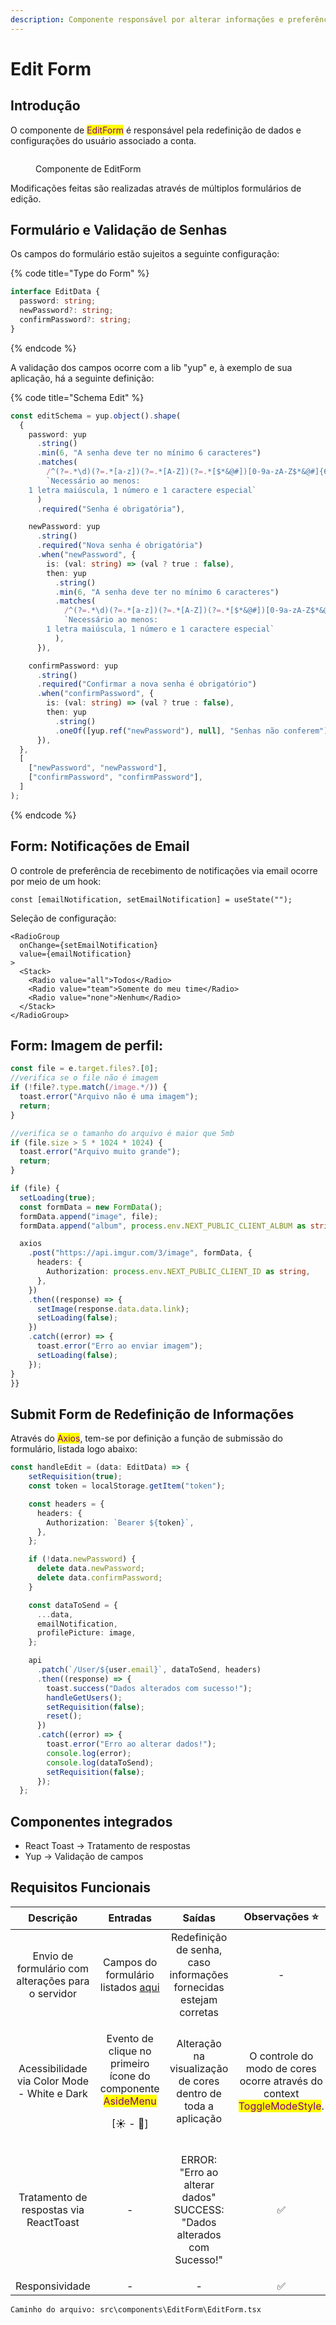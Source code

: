 ```yaml
---
description: Componente responsável por alterar informações e preferências do usuário.
---
```


# Edit Form

## Introdução

O componente de <mark style="color:purple;">EditForm</mark> é responsável pela redefinição de dados e configurações do usuário associado a conta.



<figure><img src="../../.gitbook/assets/image (11).png" alt=""><figcaption><p>Componente de EditForm</p></figcaption></figure>

Modificações feitas são realizadas através de múltiplos formulários de edição.

## Formulário e Validação de Senhas

Os campos do formulário estão sujeitos a seguinte configuração:

{% code title="Type do Form" %}
```typescript
interface EditData {
  password: string;
  newPassword?: string;
  confirmPassword?: string;
}
```
{% endcode %}

A validação dos campos ocorre com a lib "yup" e, à exemplo de sua aplicação, há a seguinte definição:

{% code title="Schema Edit" %}
```typescript
const editSchema = yup.object().shape(
  {
    password: yup
      .string()
      .min(6, "A senha deve ter no mínimo 6 caracteres")
      .matches(
        /^(?=.*\d)(?=.*[a-z])(?=.*[A-Z])(?=.*[$*&@#])[0-9a-zA-Z$*&@#]{6,}$/,
        `Necessário ao menos: 
    1 letra maiúscula, 1 número e 1 caractere especial`
      )
      .required("Senha é obrigatória"),

    newPassword: yup
      .string()
      .required("Nova senha é obrigatória")
      .when("newPassword", {
        is: (val: string) => (val ? true : false),
        then: yup
          .string()
          .min(6, "A senha deve ter no mínimo 6 caracteres")
          .matches(
            /^(?=.*\d)(?=.*[a-z])(?=.*[A-Z])(?=.*[$*&@#])[0-9a-zA-Z$*&@#]{6,}$/,
            `Necessário ao menos:
        1 letra maiúscula, 1 número e 1 caractere especial`
          ),
      }),

    confirmPassword: yup
      .string()
      .required("Confirmar a nova senha é obrigatório")
      .when("confirmPassword", {
        is: (val: string) => (val ? true : false),
        then: yup
          .string()
          .oneOf([yup.ref("newPassword"), null], "Senhas não conferem"),
      }),
  },
  [
    ["newPassword", "newPassword"],
    ["confirmPassword", "confirmPassword"],
  ]
);
```
{% endcode %}

## Form: Notificações de Email

O controle de preferência de recebimento de notificações via email ocorre por meio de um hook:

```tsx
const [emailNotification, setEmailNotification] = useState("");
```

Seleção de configuração:

```tsx
<RadioGroup
  onChange={setEmailNotification}
  value={emailNotification}
>
  <Stack>
    <Radio value="all">Todos</Radio>
    <Radio value="team">Somente do meu time</Radio>
    <Radio value="none">Nenhum</Radio>
  </Stack>
</RadioGroup>
```

## Form: Imagem de perfil:

```typescript
const file = e.target.files?.[0];
//verifica se o file não é imagem
if (!file?.type.match(/image.*/)) {
  toast.error("Arquivo não é uma imagem");
  return;
}

//verifica se o tamanho do arquivo é maior que 5mb
if (file.size > 5 * 1024 * 1024) {
  toast.error("Arquivo muito grande");
  return;
}

if (file) {
  setLoading(true);
  const formData = new FormData();
  formData.append("image", file);
  formData.append("album", process.env.NEXT_PUBLIC_CLIENT_ALBUM as string);

  axios
    .post("https://api.imgur.com/3/image", formData, {
      headers: {
        Authorization: process.env.NEXT_PUBLIC_CLIENT_ID as string,
      },
    })
    .then((response) => {
      setImage(response.data.data.link);
      setLoading(false);
    })
    .catch((error) => {
      toast.error("Erro ao enviar imagem");
      setLoading(false);
    });
}
}}
```

## Submit Form de Redefinição de Informações

Através do <mark style="color:purple;">Axios</mark>, <mark style="color:purple;"></mark> tem-se por definição a função de submissão do formulário, listada logo abaixo:

```typescript
const handleEdit = (data: EditData) => {
    setRequisition(true);
    const token = localStorage.getItem("token");

    const headers = {
      headers: {
        Authorization: `Bearer ${token}`,
      },
    };

    if (!data.newPassword) {
      delete data.newPassword;
      delete data.confirmPassword;
    }

    const dataToSend = {
      ...data,
      emailNotification,
      profilePicture: image,
    };

    api
      .patch(`/User/${user.email}`, dataToSend, headers)
      .then((response) => {
        toast.success("Dados alterados com sucesso!");
        handleGetUsers();
        setRequisition(false);
        reset();
      })
      .catch((error) => {
        toast.error("Erro ao alterar dados!");
        console.log(error);
        console.log(dataToSend);
        setRequisition(false);
      });
  };
```



## Componentes integrados

* React Toast -> Tratamento de respostas
* Yup -> Validação de campos

## Requisitos Funcionais

|                      Descrição                     |                                                       Entradas                                                      |                                      Saídas                                      |                                               Observações ⭐                                               |
| :------------------------------------------------: | :-----------------------------------------------------------------------------------------------------------------: | :------------------------------------------------------------------------------: | :-------------------------------------------------------------------------------------------------------: |
| Envio de formulário com alterações para o servidor |                      Campos do formulário listados [aqui](edit-form.md#formulario-e-validacao)                      |        Redefinição de senha, caso informações fornecidas estejam corretas        |                                                     -                                                     |
|    Acessibilidade via Color Mode - White e Dark    | <p>Evento de clique no primeiro ícone do componente <mark style="color:purple;">AsideMenu</mark></p><p>[☀ - 🌙]</p> |           Alteração na visualização de cores dentro de toda a aplicação          | O controle do modo de cores ocorre através do context <mark style="color:purple;">ToggleModeStyle</mark>. |
|       Tratamento de respostas via ReactToast       |                                                          -                                                          | <p>ERROR: "Erro ao alterar dados"<br>SUCCESS: "Dados alterados com Sucesso!"</p> |                                                     ✅                                                     |
|                   Responsividade                   |                                                          -                                                          |                                         -                                        |                                                     ✅                                                     |

```
Caminho do arquivo: src\components\EditForm\EditForm.tsx
```

